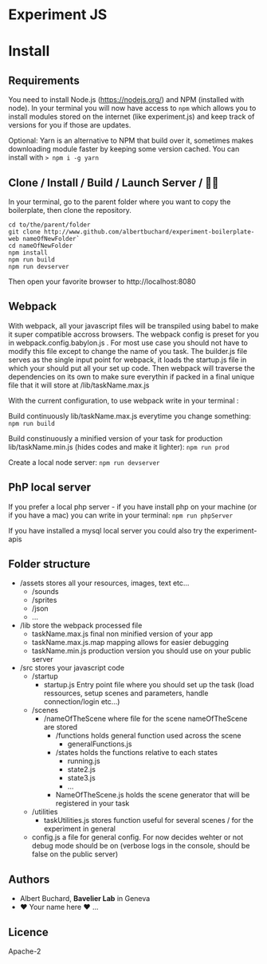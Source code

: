 # Experiment JS

# Install
## Requirements
You need to install Node.js (https://nodejs.org/) and NPM (installed with node).
In your terminal you will now have access to `npm` which allows you to install modules stored on the internet (like experiment.js) and keep track of versions for you if those are updates.


Optional: Yarn is an alternative to NPM that build over it, sometimes makes downloading module faster by keeping some version cached. You can install with `> npm i -g yarn`

## Clone / Install / Build / Launch Server / 🤘🏽
In your terminal, go to the parent folder where you want to copy the boilerplate, then clone the repository.

```
cd to/the/parent/folder
git clone http://www.github.com/albertbuchard/experiment-boilerplate-web nameOfNewFolder`
cd nameOfNewFolder
npm install
npm run build
npm run devserver
```

Then open your favorite browser to http://localhost:8080

## Webpack
With webpack, all your javascript files will be transpiled using babel to make it super compatible accross browsers.
The webpack config is preset for you in webpack.config.babylon.js . For most use case you should not have to modify this file except to change the name of you task.
The builder.js file serves as the single input point for webpack, it loads the startup.js file in which your should put all your set up code. Then webpack will traverse the dependencies on its own to make sure everythin if packed in a final unique file that it will store at /lib/taskName.max.js

With the current configuration, to use webpack write in your terminal :

Build continuously lib/taskName.max.js everytime you change something:
`npm run build`

Build constinuously a minified version of your task for production lib/taskName.min.js (hides codes and make it lighter):
`npm run prod`

Create a local node server:
`npm run devserver`

## PhP local server
If you prefer a local php server - if you have install php on your machine (or if you have a mac) you can write in your terminal:
`npm run phpServer`

If you have installed a mysql local server you could also try the experiment-apis


## Folder structure

- /assets stores all your resources, images, text etc...
    + /sounds
    + /sprites
    + /json
    + ...
- /lib store the webpack processed file
    + taskName.max.js final non minified version of your app
    + taskName.max.js.map mapping allows for easier debugging
    + taskName.min.js production version you should use on your public server
- /src stores your javascript code
    + /startup  
      + startup.js Entry point file where you should set up the task (load ressources, setup scenes and parameters, handle connection/login etc...)
    + /scenes
      + /nameOfTheScene where file for the scene nameOfTheScene are stored
        + /functions holds general function used across the scene
          + generalFunctions.js
        + /states holds the functions relative to each states
          + running.js
          + state2.js
          + state3.js
          + ...
        + NameOfTheScene.js holds the scene generator that will be registered in your task  
    + /utilities
      + taskUtilities.js stores function useful for several scenes / for the experiment in general
    + config.js a file for general config. For now decides wehter or not debug mode should be on (verbose logs in the console, should be false on the public server)


## Authors

- Albert Buchard, **Bavelier Lab** in Geneva
- ❤️ Your name here ❤️ ...

## Licence
Apache-2
